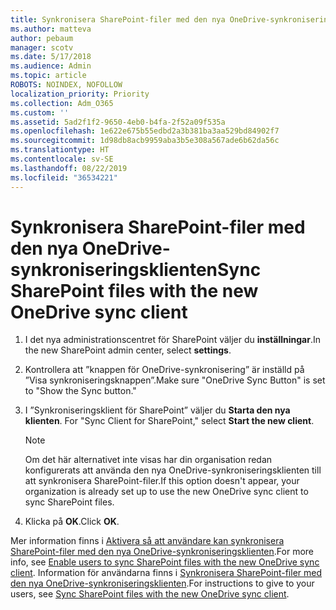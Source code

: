 ```yaml
---
title: Synkronisera SharePoint-filer med den nya OneDrive-synkroniseringsklienten
ms.author: matteva
author: pebaum
manager: scotv
ms.date: 5/17/2018
ms.audience: Admin
ms.topic: article
ROBOTS: NOINDEX, NOFOLLOW
localization_priority: Priority
ms.collection: Adm_O365
ms.custom: ''
ms.assetid: 5ad2f1f2-9650-4eb0-b4fa-2f52a09f535a
ms.openlocfilehash: 1e622e675b55edbd2a3b381ba3aa529bd84902f7
ms.sourcegitcommit: 1d98db8acb9959aba3b5e308a567ade6b62da56c
ms.translationtype: HT
ms.contentlocale: sv-SE
ms.lasthandoff: 08/22/2019
ms.locfileid: "36534221"
---
```

# <a name="sync-sharepoint-files-with-the-new-onedrive-sync-client"></a><span data-ttu-id="8f7ac-102">Synkronisera SharePoint-filer med den nya OneDrive-synkroniseringsklienten</span><span class="sxs-lookup"><span data-stu-id="8f7ac-102">Sync SharePoint files with the new OneDrive sync client</span></span>

1. <span data-ttu-id="8f7ac-103">I det nya administrationscentret för SharePoint väljer du **inställningar**.</span><span class="sxs-lookup"><span data-stu-id="8f7ac-103">In the new SharePoint admin center, select **settings**.</span></span>
    
2. <span data-ttu-id="8f7ac-104">Kontrollera att ”knappen för OneDrive-synkronisering” är inställd på ”Visa synkroniseringsknappen”.</span><span class="sxs-lookup"><span data-stu-id="8f7ac-104">Make sure "OneDrive Sync Button" is set to "Show the Sync button."</span></span>
    
3. <span data-ttu-id="8f7ac-105">I ”Synkroniseringsklient för SharePoint” väljer du **Starta den nya klienten**.  </span><span class="sxs-lookup"><span data-stu-id="8f7ac-105">For "Sync Client for SharePoint," select **Start the new client**.</span></span>
    
    > [!NOTE]
    > <span data-ttu-id="8f7ac-106">Om det här alternativet inte visas har din organisation redan konfigurerats att använda den nya OneDrive-synkroniseringsklienten till att synkronisera SharePoint-filer.</span><span class="sxs-lookup"><span data-stu-id="8f7ac-106">If this option doesn't appear, your organization is already set up to use the new OneDrive sync client to sync SharePoint files.</span></span> 
  
4. <span data-ttu-id="8f7ac-107">Klicka på **OK**.</span><span class="sxs-lookup"><span data-stu-id="8f7ac-107">Click **OK**.</span></span>
    
<span data-ttu-id="8f7ac-108">Mer information finns i [Aktivera så att användare kan synkronisera SharePoint-filer med den nya OneDrive-synkroniseringsklienten](https://go.microsoft.com/fwlink/?linkid=866433).</span><span class="sxs-lookup"><span data-stu-id="8f7ac-108">For more info, see [Enable users to sync SharePoint files with the new OneDrive sync client](https://go.microsoft.com/fwlink/?linkid=866433).</span></span> <span data-ttu-id="8f7ac-109">Information för användarna finns i [Synkronisera SharePoint-filer med den nya OneDrive-synkroniseringsklienten](https://go.microsoft.com/fwlink/?linkid=866427).</span><span class="sxs-lookup"><span data-stu-id="8f7ac-109">For instructions to give to your users, see [Sync SharePoint files with the new OneDrive sync client](https://go.microsoft.com/fwlink/?linkid=866427).</span></span>
  

